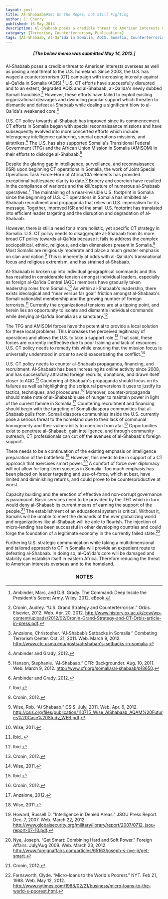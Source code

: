 ```yaml
---
layout: post
title: Al-Shabaab&#58; On the Ropes, but Still Fighting
author: C. Cherry
published: 16-May-2014
description: Al-Shabaab poses a credible threat to American interests overseas as well as posing a real threat to the U.S. homeland. Since 2003, the U.S. has waged a counterterrorism (CT) campaign with increasing intensity against al-Qa'ida in Somalia (AQIS). U.S. CT efforts have successfully disrupted and to an extent, degraded AQIS and al-Shabaab, al-Qa'ida's newly dubbed Somali franchise. However, these efforts have failed to exploit existing organizational cleavages and dwindling popular support which threaten to dismantle and defeat al-Shabaab while dealing a significant blow to al-Qa'ida's weakened core.
category: [Terrorism, Counterterrorism, Publications]
tags: [Al-Shabaab, Al-Qa'ida in Somalia, AQIS, Somalia, Counterterrorism]
---
```


##### <center><strong>[The below memo was submitted May 14, 2012.]</strong></center> #####

Al-Shabaab poses a credible threat to American interests overseas as well as posing a real threat to the U.S. homeland. Since 2003, the U.S. has waged a counterterrorism (CT) campaign with increasing intensity against al-Qa'ida in Somalia (AQIS).[^1] U.S. CT efforts have successfully disrupted and to an extent, degraded AQIS and al-Shabaab, al-Qa'ida's newly dubbed Somali franchise.[^2] However, these efforts have failed to exploit existing organizational cleavages and dwindling popular support which threaten to dismantle and defeat al-Shabaab while dealing a significant blow to al-Qa'ida's weakened core.[^3]

U.S. CT policy towards al-Shabaab has improved since its commencement. CT efforts in Somalia began with special reconnaissance missions and have subsequently evolved into more concerted efforts which include: interagency intelligence gathering, special operations missions, and airstrikes.[^4] The U.S. has also supported Somalia's Transitional Federal Government (TFG) and the African Union Mission in Somalia (AMISOM) in their efforts to dislodge al-Shabaab.[^5]

Despite the glaring gap in intelligence, surveillance, and reconnaissance (ISR) upon beginning CT operations in Somalia, the work of Joint Special Operations Task Force-Horn of Africa/CIA elements has provided exceptional battlespace clarity to date.[^6] Bribery and coercion have resulted in the compliance of warlords and the kill/capture of numerous al-Shabaab operatives.[^7] The maintaining of a near-invisible U.S. footprint in Somalia since the beginning of U.S. CT operations in Somalia has inhibited al-Shabaab recruitment and propaganda that relies on U.S. imperialism for its message. Together, improved ISR and the small U.S. footprint has translated into efficient leader targeting and the disruption and degradation of al-Shabaab.

However, there is still a need for a more holistic, yet specific CT strategy in Somalia. U.S. CT policy needs to disaggregate al-Shabaab from its more broad CT policy towards al-Qa'ida because it fails to address the complex sociopolitical, ethnic, religious, and clan dimensions present in Somalia.[^8] Most Somalis are religiously moderate and place a much greater emphasis on clan and nation.[^9] This is inherently at odds with al-Qa'ida's transnational focus and religious extremism, and has strained al-Shabaab.

Al-Shabaab is broken up into individual geographical commands and this has resulted in considerable tension amongst individual leaders, especially as foreign al-Qa'ida Central (AQC) members have gradually taken leadership roles from Somalis.[^10] As within al-Shabaab's leadership, there exists ideological and “near versus far goal” friction amongst al-Shabaab's Somali nationalist membership and the growing number of foreign terrorists.[^11] Currently the organizational tensions are at a tipping point, and herein lies an opportunity to isolate and dismantle individual commands while denying al-Qa'ida Somalia as a sanctuary.[^12]

The TFG and AMISOM forces have the potential to provide a local solution for these local problems. This increases the perceived legitimacy of operations and allows the U.S. to take a support role.[^13] That said, these forces are currently ineffective due to poor training and lack of resources. U.S. CT policy needs to remedy this while ensuring that the mission focus is universally understood in order to avoid exacerbating the conflict.[^14]

U.S. CT policy needs to counter al-Shabaab propaganda, financing, and recruitment. Al-Shabaab has been increasing its online activity since 2008, and has successfully attracted foreign recruits, donations, and drawn itself closer to AQC.[^15] Countering al-Shabaab's propaganda should focus on its failures as well as highlighting the scriptural perversions it uses to justify its tactics, techniques, and procedures.[^16] Moreover, counter-propaganda should make note of al-Shabaab's use of hunger to maintain power in light of the current famine in Somalia.[^17] Countering recruitment and financing should begin with the targeting of Somali diaspora communities that al-Shabaab pulls from. Somali diaspora communities inside the U.S. currently pose a serious threat to the homeland due to their lack of communal homogeneity and their vulnerability to coercion from afar.[^18] Opportunities exist to penetrate al-Shabaab, gain intelligence, and through community outreach, CT professionals can cut off the avenues of al-Shabaab's foreign support.

There needs to be a continuation of the existing emphasis on intelligence preparation of the battlefield.[^19] However, this needs to be in support of a CT approach that exercises smart power.[^20] A comfort of force over diplomacy will not allow for long-term success in Somalia. Too much emphasis has been placed on leader targeting and use-of-force, which at best, have limited and diminishing returns, and could prove to be counterproductive at worst.

Capacity building and the erection of effective and non-corrupt governance is paramount. Basic services need to be provided by the TFG which in turn would deny al-Shabaab its current means of earning the support of the people.[^21] The establishment of an educational system is critical. Without it, Somalis will be unable to meet the demands of the ever globalizing world and organizations like al-Shabaab will be able to flourish. The injection of micro-lending has been successful in other developing countries and could forge the foundation of a legitimate economy in the currently failed state.[^22]

Furthering U.S. strategic communication while taking a multidimensional and tailored approach to CT in Somalia will provide an expedient route to defeating al-Shabaab. In doing so, al-Qa'ida's core will be damaged and stability can establish itself in eastern Africa. Therefore reducing the threat to American interests overseas and to the homeland.

### <center>NOTES</center> ###

[^1]: Ambinder, Marc, and D.B. Grady. The Command: Deep Inside the President's Secret Army. Wiley, 2012. eBook.

[^2]: Cronin, Audrey. “U.S. Grand Strategy and Counterterrorism.” Orbis. Elsevier, 2012. Web. Apr. 20, 2012. http://www.history.ox.ac.uk/ccw/wp-content/uploads/2012/02/Cronin-Grand-Strategy-and-CT-Orbis-article-in-press.pdf.

[^3]: Anzalone, Christopher. “Al-Shabab’s Setbacks in Somalia.” Combating Terrorism Center. Oct. 31, 2011. Web. March 9, 2012. http://www.ctc.usma.edu/posts/al-shabab's-setbacks-in-somalia.

[^4]: Ambinder and Grady, 2012.

[^5]: Hanson, Stephanie. “Al-Shabaab.” CFR: Backgrounder. Aug. 10, 2011. Web. March 9, 2012. http://www.cfr.org/somalia/al-shabaab/p18650.

[^6]: Ambinder and Grady, 2012.

[^7]: Ibid.

[^8]: Cronin, 2012.

[^9]: Wise, Rob. “Al Shabaab.” CSIS. July, 2011. Web. Apr. 6, 2012. http://csis.org/files/publication/110715_Wise_AlShabaab_AQAM%20Futures%20Case%20Study_WEB.pdf.

[^10]: Wise, 2011.

[^11]: Ibid..

[^12]: Ibid.

[^13]: Cronin, 2012.

[^14]: Wise, 2011.

[^15]: Ibid.

[^16]: Cronin, 2012.

[^17]: Anzalone, 2012.

[^18]: Wise, 2011.

[^19]: Howard, Russell D. "Intelligence in Denied Areas." JSOU Press Report. Dec. 7, 2007. Web. March 22, 2012. http://www.globalsecurity.org/military/library/report/2007/0712_jsou-report-07-10.pdf.

[^20]: Nye, Joseph. “Get Smart: Combining Hard and Soft Power.” Foreign Affairs. July/Aug 2009. Web. March 23, 2012. http://www.foreignaffairs.com/articles/65163/joseph-s-nye-jr/get-smart.

[^21]: Cronin, 2012.

[^22]: Farnsworth, Clyde. “Micro-loans to the World's Poorest.” NYT. Feb 21, 1988. Web. May 12, 2012. http://www.nytimes.com/1988/02/21/business/micro-loans-to-the-world-s-poorest.html.
